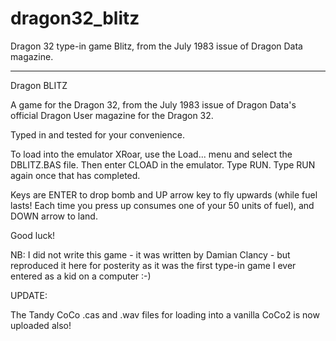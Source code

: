 # dragon32_blitz
Dragon 32 type-in game Blitz, from the July 1983 issue of Dragon Data magazine.

***

Dragon BLITZ

A game for the Dragon 32, from the July 1983 issue of Dragon Data's official Dragon User magazine for the Dragon 32.

Typed in and tested for your convenience.

To load into the emulator XRoar, use the Load... menu and select the DBLITZ.BAS file. Then enter CLOAD in the emulator. Type RUN. Type RUN again once that has completed.

Keys are ENTER to drop bomb and UP arrow key to fly upwards (while fuel lasts! Each time you press up consumes one of your 50 units of fuel), and DOWN arrow to land.

Good luck!

NB: I did not write this game - it was written by Damian Clancy - but reproduced it here for posterity as it was the first type-in game I ever entered as a kid on a computer :-)

UPDATE:

The Tandy CoCo .cas and .wav files for loading into a vanilla CoCo2 is now uploaded also!
